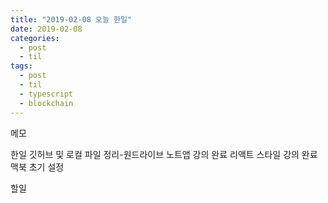```yaml
---
title: "2019-02-08 오늘 한일"
date: 2019-02-08
categories:
  - post
  - til
tags:
  - post
  - til
  - typescript
  - blockchain
---
```


메모

한일
깃허브 및 로컬 파일 정리-원드라이브
노트앱 강의 완료
리액트 스타일 강의 완료
맥북 초기 설정

할일
